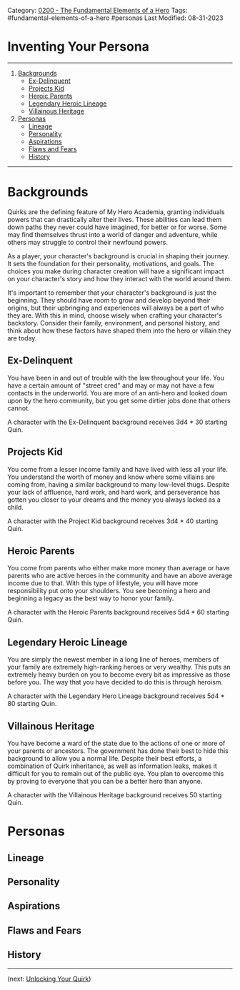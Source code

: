 Category: [0200 - The Fundamental Elements of a Hero](0200%20-%20The%20Fundamental%20Elements%20of%20a%20Hero.md)
Tags: #fundamental-elements-of-a-hero #personas 
Last Modified: 08-31-2023

# Inventing Your Persona

****

1. [Backgrounds](Inventing%20Your%20Persona.md#backgrounds)
	- [Ex-Delinquent](Inventing%20Your%20Persona.md#ex-delinquent)
	- [Projects Kid](Inventing%20Your%20Persona.md#projects-kid)
	- [Heroic Parents](Inventing%20Your%20Persona.md#heroic-parents)
	- [Legendary Heroic Lineage](Inventing%20Your%20Persona.md#legendary-heroic-lineage)
	- [Villainous Heritage](Inventing%20Your%20Persona.md#villainous-heritage)
2. [Personas](Inventing%20Your%20Persona.md#personas)
	- [Lineage](Inventing%20Your%20Persona.md#lineage)
	- [Personality](Inventing%20Your%20Persona.md#personality)
	- [Aspirations](Inventing%20Your%20Persona.md#aspirations)
	- [Flaws and Fears](Inventing%20Your%20Persona.md#flaws%20and%20fears)
	- [History](Inventing%20Your%20Persona.md#history)

****

# Backgrounds

Quirks are the defining feature of My Hero Academia, granting individuals powers that can drastically alter their lives. These abilities can lead them down paths they never could have imagined, for better or for worse. Some may find themselves thrust into a world of danger and adventure, while others may struggle to control their newfound powers.

As a player, your character's background is crucial in shaping their journey. It sets the foundation for their personality, motivations, and goals. The choices you make during character creation will have a significant impact on your character's story and how they interact with the world around them.

It's important to remember that your character's background is just the beginning. They should have room to grow and develop beyond their origins, but their upbringing and experiences will always be a part of who they are. With this in mind, choose wisely when crafting your character's backstory. Consider their family, environment, and personal history, and think about how these factors have shaped them into the hero or villain they are today.

## Ex-Delinquent

You have been in and out of trouble with the law throughout your life. You have a certain amount of "street cred" and may or may not have a few contacts in the underworld. You are more of an anti-hero and looked down upon by the hero community, but you get some dirtier jobs done that others cannot.

A character with the Ex-Delinquent background receives 3d4 * 30 starting Quin.

## Projects Kid

You come from a lesser income family and have lived with less all your life. You understand the worth of money and know where some villains are coming from, having a similar background to many low-level thugs. Despite your lack of affluence, hard work, and hard work, and perseverance has gotten you closer to your dreams and the money you always lacked as a child.

A character with the Project Kid background receives 3d4 * 40 starting Quin.

## Heroic Parents

You come from parents who either make more money than average or have parents who are active heroes in the community and have an above average income due to that. With this type of lifestyle, you will have more responsibility put onto your shoulders. You see becoming a hero and beginning a legacy as the best way to honor your family.

A character with the Heroic Parents background receives 5d4 * 60 starting Quin.

## Legendary Heroic Lineage

You are simply the newest member in a long line of heroes, members of your family are extremely high-ranking heroes or very wealthy. This puts an extremely heavy burden on you to become every bit as impressive as those before you. The way that you have decided to do this is through heroism.

A character with the Legendary Hero Lineage background receives 5d4 * 80 starting Quin.

## Villainous Heritage

You have become a ward of the state due to the actions of one or more of your parents or ancestors. The government has done their best to hide this background to allow you a normal life. Despite their best efforts, a combination of Quirk inheritance, as well as information leaks, makes it difficult for you to remain out of the public eye. You plan to overcome this by proving to everyone that you can be a better hero than anyone.

A character with the Villainous Heritage background receives 50 starting Quin.

# Personas

## Lineage

## Personality

## Aspirations

## Flaws and Fears

## History

****

(next: [Unlocking Your Quirk](Unlocking%20Your%20Quirk.md))